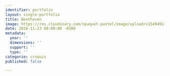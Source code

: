 ```yaml
---
identifier: portfolio
layout: single-portfolio
title: Beethoven
image: https://res.cloudinary.com/npaquet-pastel/image/upload/v1549491194/7D288BA9-308C-4C21-B5BF-021FC41E53E7.jpg
date: 2016-11-23 00:00:00 -0500
metadata:
  year: ''
  dimensions: ''
  support: ''
  type: ''
categorie: croquis
published: false

---
```

